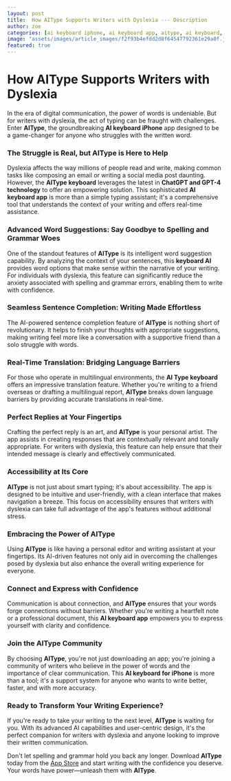 ```yaml
---
layout: post
title:  How AIType Supports Writers with Dyslexia --- Description
author: zoe
categories: [ai keyboard iphone, ai keyboard app, aitype, ai keyboard, keyboard ai, ai type, ai type keyboard]
image: "assets/images/article_images/f2f93b4efdd2d8f64547792361e29a0f.jpg"
featured: true
---
```


# How AIType Supports Writers with Dyslexia

In the era of digital communication, the power of words is undeniable. But for writers with dyslexia, the act of typing can be fraught with challenges. Enter **AIType**, the groundbreaking **AI keyboard iPhone** app designed to be a game-changer for anyone who struggles with the written word.

### The Struggle is Real, but AIType is Here to Help

Dyslexia affects the way millions of people read and write, making common tasks like composing an email or writing a social media post daunting. However, the **AIType keyboard** leverages the latest in **ChatGPT and GPT-4 technology** to offer an empowering solution. This sophisticated **AI keyboard app** is more than a simple typing assistant; it's a comprehensive tool that understands the context of your writing and offers real-time assistance.

### Advanced Word Suggestions: Say Goodbye to Spelling and Grammar Woes

One of the standout features of **AIType** is its intelligent word suggestion capability. By analyzing the context of your sentences, this **keyboard AI** provides word options that make sense within the narrative of your writing. For individuals with dyslexia, this feature can significantly reduce the anxiety associated with spelling and grammar errors, enabling them to write with confidence.

### Seamless Sentence Completion: Writing Made Effortless

The AI-powered sentence completion feature of **AIType** is nothing short of revolutionary. It helps to finish your thoughts with appropriate suggestions, making writing feel more like a conversation with a supportive friend than a solo struggle with words.

### Real-Time Translation: Bridging Language Barriers

For those who operate in multilingual environments, the **AI Type keyboard** offers an impressive translation feature. Whether you're writing to a friend overseas or drafting a multilingual report, **AIType** breaks down language barriers by providing accurate translations in real-time.

### Perfect Replies at Your Fingertips

Crafting the perfect reply is an art, and **AIType** is your personal artist. The app assists in creating responses that are contextually relevant and tonally appropriate. For writers with dyslexia, this feature can help ensure that their intended message is clearly and effectively communicated.

### Accessibility at Its Core

**AIType** is not just about smart typing; it's about accessibility. The app is designed to be intuitive and user-friendly, with a clean interface that makes navigation a breeze. This focus on accessibility ensures that writers with dyslexia can take full advantage of the app's features without additional stress.

### Embracing the Power of AIType

Using **AIType** is like having a personal editor and writing assistant at your fingertips. Its AI-driven features not only aid in overcoming the challenges posed by dyslexia but also enhance the overall writing experience for everyone.

### Connect and Express with Confidence

Communication is about connection, and **AIType** ensures that your words forge connections without barriers. Whether you're writing a heartfelt note or a professional document, this **AI keyboard app** empowers you to express yourself with clarity and confidence.

### Join the AIType Community

By choosing **AIType**, you're not just downloading an app; you're joining a community of writers who believe in the power of words and the importance of clear communication. This **AI keyboard for iPhone** is more than a tool; it's a support system for anyone who wants to write better, faster, and with more accuracy.

### Ready to Transform Your Writing Experience?

If you're ready to take your writing to the next level, **AIType** is waiting for you. With its advanced AI capabilities and user-centric design, it's the perfect companion for writers with dyslexia and anyone looking to improve their written communication.

Don't let spelling and grammar hold you back any longer. Download **AIType** today from the [App Store](https://apps.apple.com/us/app/aitype-grammar-check-keyboard/id6469163944) and start writing with the confidence you deserve. Your words have power—unleash them with **AIType**.